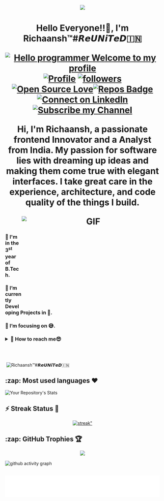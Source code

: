 
<p align="center">
<img src="https://github.com/Iamtripathisatyam/iamtripathisatyam/blob/master/Content/Programmer.gif" width="200px">
</p>
<h1 align="center">Hello Everyone!!👋, I'm Richaansh™#𝙍𝙚𝙐𝙉𝙞𝙏𝙚𝘿🇮🇳

[![Hello programmer Welcome to my profile](https://img.shields.io/badge/Hello,Programmer!-Welcome-orange.svg?style=flat&logo=github)](https://github.com/Richaansh-bot) [![Profile](https://visitor-badge.glitch.me/badge?page_id=Richaansh-bot.profileviews-badge)](https://github.com/Richaansh-bot) [![followers](https://img.shields.io/github/followers/Richaansh-bot?style=social)](https://github.com/Richaansh-bot?tab=followers) [![Open Source Love](https://badges.frapsoft.com/os/v2/open-source.svg?v=103)](https://github.com/Richaansh-bot)[![Repos Badge](https://badges.pufler.dev/repos/Richaansh-bot)](https://github.com/Richaansh-bot?tab=repositories) [![Connect on LinkedIn](https://img.shields.io/badge/--linkedin?label=LinkedIn&logo=LinkedIn&style=social)](https://www.linkedin.com/in/richaansh-gour-92746b20b) [![Subscribe my Channel](https://img.shields.io/badge/--youtube?label=YouTube&logo=YouTube&style=social)](https://www.youtube.com)
<br>

Hi, I'm Richaansh, a passionate frontend Innovator and a Analyst from India. My passion for software lies with dreaming up ideas and making them come true with elegant interfaces. I take great care in the experience, architecture, and code quality of the things I build.


<img align="right" alt="GIF" src="https://github.com/abhisheknaiidu/abhisheknaiidu/blob/master/code.gif?raw=true" width="450" height="290" />

<br>
<h3> 🔭 I'm in the 3<sup>st</sup> year of B.Tech.</h3>

<h3> 🌱 I’m currently Developing Projects in 👻.</h3>

<h3> 🎯 I’m focusing on 😅.</h3>

<h3>
<details> <summary>💬 How to reach me😎 </summary> <a href="https://www.instagram.com/scientific_world__/" target="blank"><img align="center" src="https://media.giphy.com/media/WyZy1cltG36Y04OCLG/giphy.gif" width="27px" /> </a> <a href="https://www.linkedin.com/in/richansh-in/" target="blank"><img align="center" src="https://media.giphy.com/media/HQTYdpx1yhxWpugAi2/giphy.gif" width="27px" /></a> </a> <a href="https://www.youtube.com/channel/UCQMSzCMZv2L1liJyvgzat5Q?app=desktop" target="blank"> <img align="center" src="https://media.giphy.com/media/5a3xbeZj7AkqG8197S/giphy.gif" width="27px" /> </a>
</details>  
</h3>

<br>
<br>
<p>&nbsp;<img align="center" src="https://github-readme-stats.vercel.app/api?username=Richaansh-bot&show_icons=true&hide_border=true&show_owner=true&title_color=FFFF00&theme=dark&custom_title=HEY 🙏 Programmers!! &layout=compact" alt="Richaansh™#𝙍𝙚𝙐𝙉𝙞𝙏𝙚𝘿🇮🇳"/>

<h2> :zap: Most used languages ❤️</h2>

![Your Repository's Stats](https://github-readme-stats.vercel.app/api/top-langs/?username=Richaansh-bot#&theme=blue-green)

<h2> ⚡ Streak Status 🤩</h2>

<p align="center">
    <a href="https://github.com/Richaansh-bot/github-readme-streak-stats">
        <img title="🔥 Get streak stats for your profile at git.io/streak-stats" alt=streak" src="https://github-readme-streak-stats.herokuapp.com/?user=Richaansh-bot&theme=black-ice&hide_border=true&stroke=0000&background=060A0CD0"/>
    </a>
</p>

<h2> :zap: GitHub Trophies 🏆</h2>

<p align="center">
  <a href="https://github.com/Richaansh-bot" target="_blank">
    <img src="https://github-profile-trophy.vercel.app/?username=Richaansh-bot&theme=gruvbox&layout=compact&title_color=00FF00"/>
  </a>
</p>

![github activity graph](https://activity-graph.herokuapp.com/graph?username=Richaansh-bot&theme=dracula&layout=compact&title_color=FF69B4)

<br>


<img align='center'  height="70" alt="Thanks" width="100%" src="https://github.com/AkashSingh3031/AkashSingh3031/blob/main/marquee.svg"/> 
<!--
**Richaansh-bot/Richaansh-bot** is a ✨ _special_ ✨ repository because its `README.md` (this file) appears on your GitHub profile.

Here are some ideas to get you started:

- 🔭 I’m currently working on ...
- 🌱 I’m currently learning ...
- 👯 I’m looking to collaborate on ...
- 🤔 I’m looking for help with ...
- 💬 Ask me about ...
- 📫 How to reach me: ...
- 😄 Pronouns: ...
- ⚡ Fun fact: ...
-->
